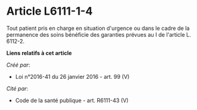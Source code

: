 # Article L6111-1-4

Tout patient pris en charge en situation d'urgence ou dans le cadre de la permanence des soins bénéficie des garanties
prévues au I de l'article L. 6112-2.

**Liens relatifs à cet article**

_Créé par_:

  - Loi n°2016-41 du 26 janvier 2016 - art. 99 (V)

_Cité par_:

  - Code de la santé publique - art. R6111-43 (V)
